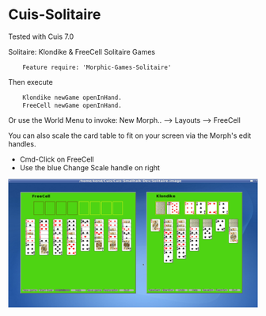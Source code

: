 Cuis-Solitaire
==========
Tested with Cuis 7.0

Solitaire:  Klondike & FreeCell Solitaire Games

````Smalltalk
	Feature require: 'Morphic-Games-Solitaire'
````

Then execute

````Smalltalk
    Klondike newGame openInHand.
    FreeCell newGame openInHand.
````

Or use the World Menu to invoke:  New Morph.. --> Layouts --> FreeCell

You can also scale the card table to fit on your screen via the Morph's edit handles.
  - Cmd-Click on FreeCell
  - Use the blue Change Scale handle on right

![Solitaire](Solitaire.png)
